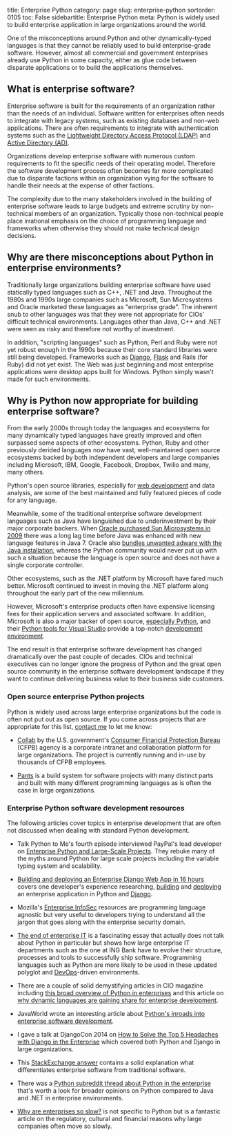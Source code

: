 title: Enterprise Python
category: page
slug: enterprise-python
sortorder: 0105
toc: False
sidebartitle: Enterprise Python
meta: Python is widely used to build enterprise application in large organizations around the world.


One of the misconceptions around Python and other dynamically-typed languages 
is that they cannot be reliably used to build enterprise-grade software. 
However, almost all commercial and government enterprises already use 
Python in some capacity, either as glue code between disparate applications 
or to build the applications themselves. 


## What is enterprise software?
Enterprise software is built for the requirements of an organization rather 
than the needs of an individual. Software written for enterprises often 
needs to integrate with legacy systems, such as existing databases and 
non-web applications. There are often requirements to integrate with 
authentication systems such as the 
[Lightweight Directory Access Protocol (LDAP)](http://en.wikipedia.org/wiki/Lightweight_Directory_Access_Protocol) 
and 
[Active Directory (AD)](https://msdn.microsoft.com/en-us/library/aa746492%28v=vs.85%29.aspx).

Organizations develop enterprise software with numerous custom requirements 
to fit the specific needs of their operating model. Therefore the software
development process often becomes far more complicated due to disparate 
factions within an organization vying for the software to handle their 
needs at the expense of other factions.

The complexity due to the many stakeholders involved in the building of 
enterprise software leads to large budgets and extreme scrutiny by 
non-technical members of an organization. Typically those non-technical 
people place irrational emphasis on the choice of programming language and 
frameworks when otherwise they should not make technical design decisions.


## Why are there misconceptions about Python in enterprise environments?
Traditionally large organizations building enterprise software have used 
statically typed languages such as C++, .NET and Java. Throughout the 1980s 
and 1990s large companies such as Microsoft, Sun Microsystems and Oracle 
marketed these languages as "enterprise grade". The inherent snub to other
languages was that they were not appropriate for CIOs' difficult technical 
environments. Languages other than Java, C++ and .NET were seen as risky and
therefore not worthy of investment.

In addition, "scripting languages" such as Python, Perl and Ruby were not
yet robust enough in the 1990s because their core standard libraries were
still being developed. Frameworks such as [Django](/django.html), 
[Flask](/flask.html) and Rails (for Ruby) did not yet exist. The Web was
just beginning and most enterprise applications were desktop apps built
for Windows. Python simply wasn't made for such environments.


## Why is Python now appropriate for building enterprise software?
From the early 2000s through today the languages and ecosystems for many
dynamically typed languages have greatly improved and often surpassed some
aspects of other ecosystems. Python, Ruby and other previously derided 
languages now have vast, well-maintained open source ecosystems backed by 
both independent developers and large companies including Microsoft, IBM, 
Google, Facebook, Dropbox, Twilio and many, many others.

Python's open source libraries, especially for
[web development](/web-frameworks.html) and data analysis, are some of the 
best maintained and fully featured pieces of code for any language.

Meanwhile, some of the traditional enterprise software development languages 
such as Java have languished due to underinvestment by their major corporate 
backers. When [Oracle purchased Sun Microsystems in 2009](http://www.oracle.com/us/corporate/press/018363)
there was a long lag time before Java was enhanced with new language features
in Java 7.  Oracle also 
[bundles unwanted adware with the Java installation](http://www.engadget.com/2015/03/06/java-adware-mac/),
whereas the Python community would never put up with such a situation because
the language is open source and does not have a single corporate controller.

Other ecosystems, such as the .NET platform by Microsoft have fared much 
better. Microsoft continued to invest in moving the .NET platform along
throughout the early part of the new millennium.

However, Microsoft's enterprise products often have expensive licensing fees 
for their application servers and associated software. In addition, Microsoft 
is also a major backer of open source, [especially Python](http://www.hanselman.com/blog/OneOfMicrosoftsBestKeptSecretsPythonToolsForVisualStudioPTVS.aspx),
and their 
[Python tools for Visual Studio](https://www.visualstudio.com/vs/features/python/)
provide a top-notch [development environment](/development-environments.html).

The end result is that enterprise software development has changed 
dramatically over the past couple of decades. CIOs and technical executives
can no longer ignore the progress of Python and the great open source 
community in the enterprise software development landscape if they want to
continue delivering business value to their business side customers.


### Open source enterprise Python projects
Python is widely used across large enterprise organizations but the code
is often not put out as open source. If you come across projects that are
appropriate for this list, [contact me](/about-author.html) to let me know:

* [Collab](https://github.com/cfpb/collab) by the 
  U.S. government's 
  [Consumer Financial Protection Bureau](http://www.consumerfinance.gov/) 
  (CFPB) agency is a corporate intranet and collaboration platform for large
  organizations. The project is currently running and in-use by thousands of
  CFPB employees.

* [Pants](https://github.com/twitter/pants) is a build system for software
  projects with many distinct parts and built with many different programming
  languages as is often the case in large organizations.


### Enterprise Python software development resources
The following articles cover topics in enterprise development that are 
often not discussed when dealing with standard Python development.

* Talk Python to Me's fourth episode interviewed PayPal's lead developer on
  [Enterprise Python and Large-Scale Projects](http://www.talkpythontome.com/episodes/show/4/enterprise-python-and-large-scale-projects).
  They rebuke many of the myths around Python for large scale projects
  including the variable typing system and scalability.

* [Building and deploying an Enterprise Django Web App in 16 hours](https://medium.com/python-pandemonium/building-and-deploying-an-enterprise-django-web-app-in-16-hours-79e018f7b94c)
  covers one developer's experience researching, 
  [building](/web-development.html) and [deploying](/deployment.html) an 
  enterprise application in Python and [Django](/django.html).

* Mozilla's [Enterprise InfoSec](https://infosec.mozilla.org/) resources 
  are programming language agnostic but very useful to developers trying 
  to understand all the jargon that goes along with the enterprise 
  security domain.

* [The end of enterprise IT](http://www.leanessays.com/2017/01/the-end-of-enterprise-it.html)
  is a fascinating essay that actually does not talk about Python in 
  particular but shows how large enterprise IT departments such as the
  one at ING Bank have to evolve their structure, processes and tools to
  successfully ship software. Programming languages such as Python are more
  likely to be used in these updated polyglot and 
  [DevOps](/devops.html)-driven environments.

* There are a couple of solid demystifying articles in CIO magazine including
  [this broad overview of Python in enterprises](http://www.cio.com/article/2437137/developer/you-used-python-to-write-what-.html)
  and this article on
  [why dynamic languages are gaining share for enterprise development](http://www.cio.com/article/2431212/developer/dynamic-languages--not-just-for-scripting-any-more.html).

* JavaWorld wrote an interesting article about 
  [Python's inroads into enterprise software development](http://www.javaworld.com/article/2078655/scripting-jvm-languages/python-coming-to-the-enterprise--like-it-or-not.html).

* I gave a talk at DjangoCon 2014 on 
  [How to Solve the Top 5 Headaches with Django in the Enterprise](https://www.youtube.com/watch?v=aMtiCX38w20)
  which covered both Python and Django in large organizations.

* This [StackExchange answer](http://programmers.stackexchange.com/questions/141411/what-is-enterprise-software-exactly)
  contains a solid explanation what differentiates enterprise software
  from traditional software.

* There was a 
  [Python subreddit thread about Python in the enterprise](https://www.reddit.com/r/Python/comments/3myppd/everyone_who_encounters_it_seems_to_love_python/)
  that's worth a look for broader opinions on Python compared to Java and
  .NET in enterprise environments.

* [Why are enterprises so slow?](https://zwischenzugs.com/2018/10/02/why-are-enterprises-so-slow/)
  is not specific to Python but is a fantastic article on the regulatory,
  cultural and financial reasons why large companies often move so slowly.
